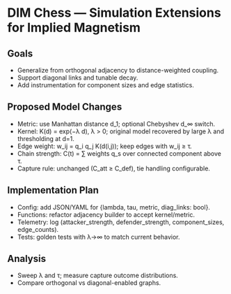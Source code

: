 # DIM Chess — Simulation Extensions for Implied Magnetism

## Goals
- Generalize from orthogonal adjacency to distance-weighted coupling.
- Support diagonal links and tunable decay.
- Add instrumentation for component sizes and edge statistics.

## Proposed Model Changes
- Metric: use Manhattan distance d_1; optional Chebyshev d_∞ switch.
- Kernel: K(d) = exp(−λ d), λ > 0; original model recovered by large λ and thresholding at d=1.
- Edge weight: w_ij = q_i q_j K(d(i,j)); keep edges with w_ij ≥ τ.
- Chain strength: C(t) = ∑ weights q_s over connected component above τ.
- Capture rule: unchanged (C_att ≥ C_def), tie handling configurable.

## Implementation Plan
- Config: add JSON/YAML for {lambda, tau, metric, diag_links: bool}.
- Functions: refactor adjacency builder to accept kernel/metric.
- Telemetry: log (attacker_strength, defender_strength, component_sizes, edge_counts).
- Tests: golden tests with λ→∞ to match current behavior.

## Analysis
- Sweep λ and τ; measure capture outcome distributions.
- Compare orthogonal vs diagonal-enabled graphs.


